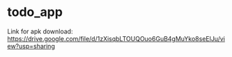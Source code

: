 # todo_app
Link for apk download:
https://drive.google.com/file/d/1zXisqbLTOUQOuo6GuB4gMuYko8seElJu/view?usp=sharing
